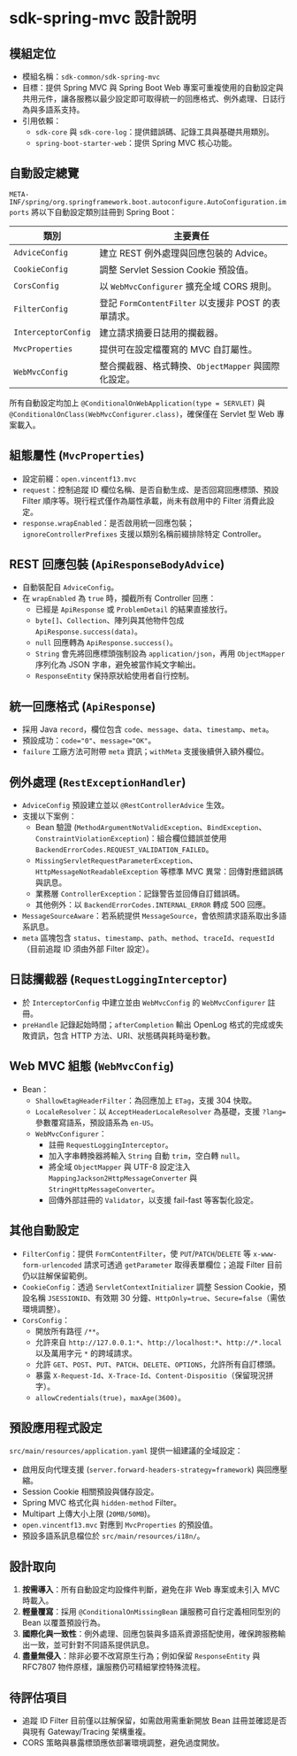 # sdk-spring-mvc 設計說明

## 模組定位
- 模組名稱：`sdk-common/sdk-spring-mvc`
- 目標：提供 Spring MVC 與 Spring Boot Web 專案可重複使用的自動設定與共用元件，讓各服務以最少設定即可取得統一的回應格式、例外處理、日誌行為與多語系支持。
- 引用依賴：
  - `sdk-core` 與 `sdk-core-log`：提供錯誤碼、記錄工具與基礎共用類別。
  - `spring-boot-starter-web`：提供 Spring MVC 核心功能。

## 自動設定總覽
`META-INF/spring/org.springframework.boot.autoconfigure.AutoConfiguration.imports` 將以下自動設定類別註冊到 Spring Boot：

| 類別 | 主要責任 |
| --- | --- |
| `AdviceConfig` | 建立 REST 例外處理與回應包裝的 Advice。|
| `CookieConfig` | 調整 Servlet Session Cookie 預設值。|
| `CorsConfig` | 以 `WebMvcConfigurer` 擴充全域 CORS 規則。|
| `FilterConfig` | 登記 `FormContentFilter` 以支援非 POST 的表單請求。|
| `InterceptorConfig` | 建立請求摘要日誌用的攔截器。|
| `MvcProperties` | 提供可在設定檔覆寫的 MVC 自訂屬性。|
| `WebMvcConfig` | 整合攔截器、格式轉換、`ObjectMapper` 與國際化設定。|

所有自動設定均加上 `@ConditionalOnWebApplication(type = SERVLET)` 與 `@ConditionalOnClass(WebMvcConfigurer.class)`，確保僅在 Servlet 型 Web 專案載入。

## 組態屬性 (`MvcProperties`)
- 設定前綴：`open.vincentf13.mvc`
- `request`：控制追蹤 ID 欄位名稱、是否自動生成、是否回寫回應標頭、預設 Filter 順序等。現行程式僅作為屬性承載，尚未有啟用中的 Filter 消費此設定。
- `response.wrapEnabled`：是否啟用統一回應包裝；`ignoreControllerPrefixes` 支援以類別名稱前綴排除特定 Controller。

## REST 回應包裝 (`ApiResponseBodyAdvice`)
- 自動裝配自 `AdviceConfig`。
- 在 `wrapEnabled` 為 `true` 時，攔截所有 Controller 回應：
  - 已經是 `ApiResponse` 或 `ProblemDetail` 的結果直接放行。
  - `byte[]`、`Collection`、陣列與其他物件包成 `ApiResponse.success(data)`。
  - `null` 回應轉為 `ApiResponse.success()`。
  - `String` 會先將回應標頭強制設為 `application/json`，再用 `ObjectMapper` 序列化為 JSON 字串，避免被當作純文字輸出。
  - `ResponseEntity` 保持原狀給使用者自行控制。

## 統一回應格式 (`ApiResponse`)
- 採用 Java `record`，欄位包含 `code`、`message`、`data`、`timestamp`、`meta`。
- 預設成功：`code="0"`、`message="OK"`。
- `failure` 工廠方法可附帶 `meta` 資訊；`withMeta` 支援後續併入額外欄位。

## 例外處理 (`RestExceptionHandler`)
- `AdviceConfig` 預設建立並以 `@RestControllerAdvice` 生效。
- 支援以下案例：
  - Bean 驗證 (`MethodArgumentNotValidException`、`BindException`、`ConstraintViolationException`)：組合欄位錯誤並使用 `BackendErrorCodes.REQUEST_VALIDATION_FAILED`。
  - `MissingServletRequestParameterException`、`HttpMessageNotReadableException` 等標準 MVC 異常：回傳對應錯誤碼與訊息。
  - 業務層 `ControllerException`：記錄警告並回傳自訂錯誤碼。
  - 其他例外：以 `BackendErrorCodes.INTERNAL_ERROR` 轉成 500 回應。
- `MessageSourceAware`：若系統提供 `MessageSource`，會依照請求語系取出多語系訊息。
- `meta` 區塊包含 `status`、`timestamp`、`path`、`method`、`traceId`、`requestId`（目前追蹤 ID 須由外部 Filter 設定）。

## 日誌攔截器 (`RequestLoggingInterceptor`)
- 於 `InterceptorConfig` 中建立並由 `WebMvcConfig` 的 `WebMvcConfigurer` 註冊。
- `preHandle` 記錄起始時間；`afterCompletion` 輸出 OpenLog 格式的完成或失敗資訊，包含 HTTP 方法、URI、狀態碼與耗時毫秒數。

## Web MVC 組態 (`WebMvcConfig`)
- Bean：
  - `ShallowEtagHeaderFilter`：為回應加上 `ETag`，支援 304 快取。
  - `LocaleResolver`：以 `AcceptHeaderLocaleResolver` 為基礎，支援 `?lang=` 參數覆寫語系，預設語系為 `en-US`。
  - `WebMvcConfigurer`：
    - 註冊 `RequestLoggingInterceptor`。
    - 加入字串轉換器將輸入 `String` 自動 `trim`，空白轉 `null`。
    - 將全域 `ObjectMapper` 與 UTF-8 設定注入 `MappingJackson2HttpMessageConverter` 與 `StringHttpMessageConverter`。
    - 回傳外部註冊的 `Validator`，以支援 fail-fast 等客製化設定。

## 其他自動設定
- `FilterConfig`：提供 `FormContentFilter`，使 `PUT`/`PATCH`/`DELETE` 等 `x-www-form-urlencoded` 請求可透過 `getParameter` 取得表單欄位；追蹤 Filter 目前仍以註解保留範例。
- `CookieConfig`：透過 `ServletContextInitializer` 調整 Session Cookie，預設名稱 `JSESSIONID`、有效期 30 分鐘、`HttpOnly=true`、`Secure=false`（需依環境調整）。
- `CorsConfig`：
  - 開放所有路徑 `/**`。
  - 允許來自 `http://127.0.0.1:*`、`http://localhost:*`、`http://*.local` 以及萬用字元 `*` 的跨域請求。
  - 允許 `GET`、`POST`、`PUT`、`PATCH`、`DELETE`、`OPTIONS`，允許所有自訂標頭。
  - 暴露 `X-Request-Id`、`X-Trace-Id`、`Content-Dispositio`（保留現況拼字）。
  - `allowCredentials(true)`，`maxAge(3600)`。

## 預設應用程式設定
`src/main/resources/application.yaml` 提供一組建議的全域設定：
- 啟用反向代理支援 (`server.forward-headers-strategy=framework`) 與回應壓縮。
- Session Cookie 相關預設與儲存設定。
- Spring MVC 格式化與 `hidden-method` Filter。
- Multipart 上傳大小上限 (`20MB/50MB`)。
- `open.vincentf13.mvc` 對應到 `MvcProperties` 的預設值。
- 預設多語系訊息檔位於 `src/main/resources/i18n/`。

## 設計取向
1. **按需導入**：所有自動設定均設條件判斷，避免在非 Web 專案或未引入 MVC 時載入。
2. **輕量覆寫**：採用 `@ConditionalOnMissingBean` 讓服務可自行定義相同型別的 Bean 以覆蓋預設行為。
3. **國際化與一致性**：例外處理、回應包裝與多語系資源搭配使用，確保跨服務輸出一致，並可針對不同語系提供訊息。
4. **盡量無侵入**：除非必要不改寫原生行為；例如保留 `ResponseEntity` 與 RFC7807 物件原樣，讓服務仍可精細掌控特殊流程。

## 待評估項目
- 追蹤 ID Filter 目前僅以註解保留，如需啟用需重新開放 Bean 註冊並確認是否與現有 Gateway/Tracing 架構重複。
- CORS 策略與暴露標頭應依部署環境調整，避免過度開放。

